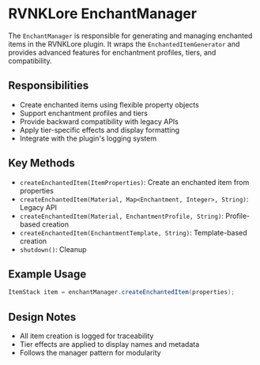 # RVNKLore EnchantManager

The `EnchantManager` is responsible for generating and managing enchanted items in the RVNKLore plugin. It wraps the `EnchantedItemGenerator` and provides advanced features for enchantment profiles, tiers, and compatibility.

## Responsibilities
- Create enchanted items using flexible property objects
- Support enchantment profiles and tiers
- Provide backward compatibility with legacy APIs
- Apply tier-specific effects and display formatting
- Integrate with the plugin's logging system

## Key Methods
- `createEnchantedItem(ItemProperties)`: Create an enchanted item from properties
- `createEnchantedItem(Material, Map<Enchantment, Integer>, String)`: Legacy API
- `createEnchantedItem(Material, EnchantmentProfile, String)`: Profile-based creation
- `createEnchantedItem(EnchantmentTemplate, String)`: Template-based creation
- `shutdown()`: Cleanup

## Example Usage
```java
ItemStack item = enchantManager.createEnchantedItem(properties);
```

## Design Notes
- All item creation is logged for traceability
- Tier effects are applied to display names and metadata
- Follows the manager pattern for modularity
